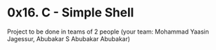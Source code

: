 # 0x16. C - Simple Shell
Project to be done in teams of 2 people (your team: Mohammad Yaasin Jagessur, Abubakar S Abubakar Abubakar)
